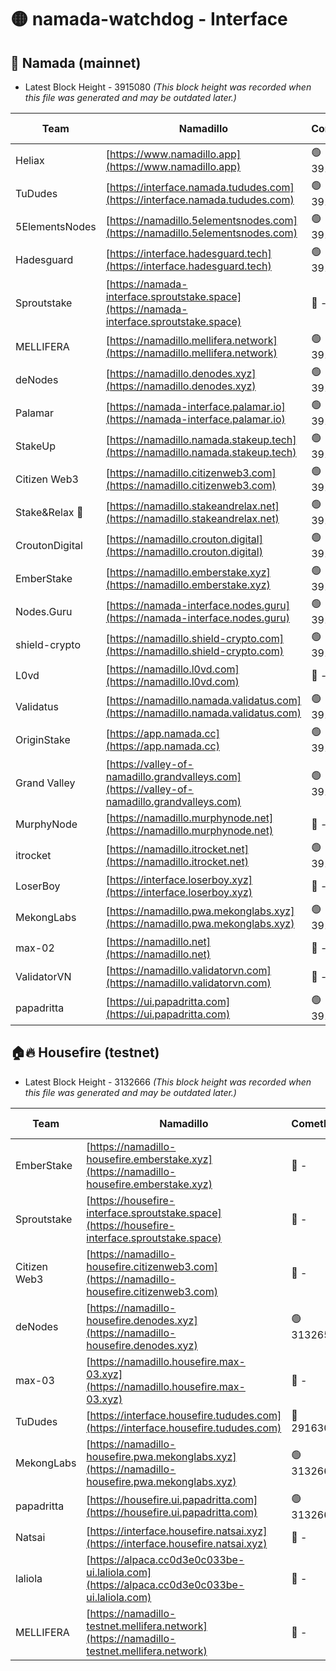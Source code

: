 # 🟡 namada-watchdog - Interface

## 🚀 Namada (mainnet)
- Latest Block Height - 3915080 *(This block height was recorded when this file was generated and may be outdated later.)*

| Team | Namadillo | CometBFT | Indexer | MASP Indexer |
|-|-|-|-|-|
| Heliax | [https://www.namadillo.app](https://www.namadillo.app) | 🟢 3915051 | 🟢 3915051 | 🟡 3914826 |
| TuDudes | [https://interface.namada.tududes.com](https://interface.namada.tududes.com) | 🟢 3915051 | 🟢 3915051 | 🟡 3914826 |
| 5ElementsNodes | [https://namadillo.5elementsnodes.com](https://namadillo.5elementsnodes.com) | 🟢 3915052 | 🟢 3915052 | 🟡 3914826 |
| Hadesguard | [https://interface.hadesguard.tech](https://interface.hadesguard.tech) | 🟢 3915052 | 🟢 3915052 | 🟡 3914826 |
| Sproutstake | [https://namada-interface.sproutstake.space](https://namada-interface.sproutstake.space) | 🔴 - | 🔴 3738134 | 🔴 - |
| MELLIFERA | [https://namadillo.mellifera.network](https://namadillo.mellifera.network) | 🟢 3915056 | 🟢 3915056 | 🔴 3765769 |
| deNodes | [https://namadillo.denodes.xyz](https://namadillo.denodes.xyz) | 🟢 3915057 | 🟢 3915057 | 🟡 3914826 |
| Palamar | [https://namada-interface.palamar.io](https://namada-interface.palamar.io) | 🟢 3915058 | 🟢 3915058 | 🟡 3914826 |
| StakeUp | [https://namadillo.namada.stakeup.tech](https://namadillo.namada.stakeup.tech) | 🟢 3915059 | 🟢 3915059 | 🟡 3914826 |
| Citizen Web3 | [https://namadillo.citizenweb3.com](https://namadillo.citizenweb3.com) | 🟢 3915059 | 🟢 3915059 | 🔴 3765769 |
| Stake&Relax 🦥 | [https://namadillo.stakeandrelax.net](https://namadillo.stakeandrelax.net) | 🟢 3915060 | 🟢 3915060 | 🔴 3765769 |
| CroutonDigital | [https://namadillo.crouton.digital](https://namadillo.crouton.digital) | 🟢 3915061 | 🟢 3915061 | 🟡 3914826 |
| EmberStake | [https://namadillo.emberstake.xyz](https://namadillo.emberstake.xyz) | 🟢 3915061 | 🟢 3915061 | 🟡 3914826 |
| Nodes.Guru | [https://namada-interface.nodes.guru](https://namada-interface.nodes.guru) | 🟢 3915062 | 🟢 3915062 | 🟡 3914826 |
| shield-crypto | [https://namadillo.shield-crypto.com](https://namadillo.shield-crypto.com) | 🟢 3915063 | 🔴 3913535 | 🟡 3914826 |
| L0vd | [https://namadillo.l0vd.com](https://namadillo.l0vd.com) | 🔴 - | 🔴 - | 🔴 - |
| Validatus | [https://namadillo.namada.validatus.com](https://namadillo.namada.validatus.com) | 🟢 3915066 | 🟢 3915066 | 🔴 3819812 |
| OriginStake | [https://app.namada.cc](https://app.namada.cc) | 🟢 3915067 | 🟢 3915067 | 🟡 3914826 |
| Grand Valley | [https://valley-of-namadillo.grandvalleys.com](https://valley-of-namadillo.grandvalleys.com) | 🟢 3915067 | 🟢 3915067 | 🟡 3914826 |
| MurphyNode | [https://namadillo.murphynode.net](https://namadillo.murphynode.net) | 🔴 - | 🔴 - | 🔴 - |
| itrocket | [https://namadillo.itrocket.net](https://namadillo.itrocket.net) | 🟢 3915070 | 🟢 3915070 | 🟡 3914826 |
| LoserBoy | [https://interface.loserboy.xyz](https://interface.loserboy.xyz) | 🔴 - | 🔴 - | 🔴 - |
| MekongLabs | [https://namadillo.pwa.mekonglabs.xyz](https://namadillo.pwa.mekonglabs.xyz) | 🟢 3915076 | 🟢 3915076 | 🟡 3914826 |
| max-02 | [https://namadillo.net](https://namadillo.net) | 🔴 - | 🔴 - | 🔴 - |
| ValidatorVN | [https://namadillo.validatorvn.com](https://namadillo.validatorvn.com) | 🔴 - | 🔴 - | 🔴 - |
| papadritta | [https://ui.papadritta.com](https://ui.papadritta.com) | 🟢 3915080 | 🟢 3915080 | 🟢 3915080 |

## 🏠🔥 Housefire (testnet)
- Latest Block Height - 3132666 *(This block height was recorded when this file was generated and may be outdated later.)*

| Team | Namadillo | CometBFT | Indexer | MASP Indexer |
|-|-|-|-|-|
| EmberStake | [https://namadillo-housefire.emberstake.xyz](https://namadillo-housefire.emberstake.xyz) | 🔴 - | 🔴 - | 🔴 - |
| Sproutstake | [https://housefire-interface.sproutstake.space](https://housefire-interface.sproutstake.space) | 🔴 - | 🔴 - | 🔴 - |
| Citizen Web3 | [https://namadillo-housefire.citizenweb3.com](https://namadillo-housefire.citizenweb3.com) | 🔴 - | 🔴 - | 🔴 - |
| deNodes | [https://namadillo-housefire.denodes.xyz](https://namadillo-housefire.denodes.xyz) | 🟢 3132656 | 🟢 3132656 | 🔴 3065388 |
| max-03 | [https://namadillo.housefire.max-03.xyz](https://namadillo.housefire.max-03.xyz) | 🔴 - | 🔴 - | 🔴 - |
| TuDudes | [https://interface.housefire.tududes.com](https://interface.housefire.tududes.com) | 🔴 2916306 | 🔴 2916306 | 🔴 2916306 |
| MekongLabs | [https://namadillo-housefire.pwa.mekonglabs.xyz](https://namadillo-housefire.pwa.mekonglabs.xyz) | 🟢 3132666 | 🟢 3132666 | 🔴 3065388 |
| papadritta | [https://housefire.ui.papadritta.com](https://housefire.ui.papadritta.com) | 🟢 3132666 | 🟢 3132666 | 🟢 3132666 |
| Natsai | [https://interface.housefire.natsai.xyz](https://interface.housefire.natsai.xyz) | 🔴 - | 🔴 - | 🔴 - |
| laliola | [https://alpaca.cc0d3e0c033be-ui.laliola.com](https://alpaca.cc0d3e0c033be-ui.laliola.com) | 🔴 - | 🔴 - | 🔴 - |
| MELLIFERA | [https://namadillo-testnet.mellifera.network](https://namadillo-testnet.mellifera.network) | 🔴 - | 🔴 2778001 | 🔴 2607259 |

